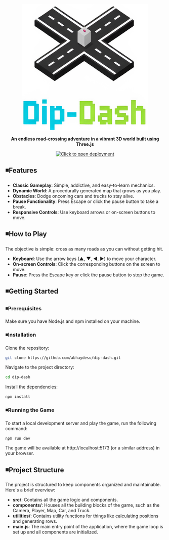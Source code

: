 <div align="center">
  <img width="400" height="400" alt="logo" src="./public/dip_dash_logo.png" />

  **An endless road-crossing adventure in a vibrant 3D world built using Three.js**
  
[![Click to open deployment](https://img.shields.io/badge/Live%20Demo-Click%20Here-brightgreen?style=for-the-badge)](https://dipdash.netlify.app)
  
</div>

## ◾Features

- **Classic Gameplay**: Simple, addictive, and easy-to-learn mechanics.
- **Dynamic World**: A procedurally generated map that grows as you play.
- **Obstacles**: Dodge oncoming cars and trucks to stay alive.
- **Pause Functionality**: Press Escape or click the pause button to take a break.
- **Responsive Controls**: Use keyboard arrows or on-screen buttons to move.

## ◾How to Play

The objective is simple: cross as many roads as you can without getting hit.

- **Keyboard**: Use the arrow keys (▲, ▼, ◀, ▶) to move your character.
- **On-screen Controls**: Click the corresponding buttons on the screen to move.
- **Pause**: Press the Escape key or click the pause button to stop the game.

## ◾Getting Started

### ◾Prerequisites

Make sure you have Node.js and npm installed on your machine.

### ◾Installation

Clone the repository:

```bash
git clone https://github.com/abhaydesu/dip-dash.git
```

Navigate to the project directory:

```bash
cd dip-dash
```

Install the dependencies:

```bash
npm install
```

### ◾Running the Game

To start a local development server and play the game, run the following command:

```bash
npm run dev
```

The game will be available at http://localhost:5173 (or a similar address) in your browser.

## ◾Project Structure

The project is structured to keep components organized and maintainable. Here's a brief overview:

- **src/**: Contains all the game logic and components.
- **components/**: Houses all the building blocks of the game, such as the Camera, Player, Map, Car, and Truck.
- **utilities/**: Contains utility functions for things like calculating positions and generating rows.
- **main.js**: The main entry point of the application, where the game loop is set up and all components are initialized.